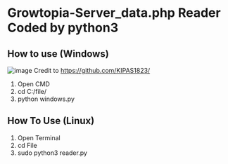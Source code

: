 # Growtopia-Server_data.php Reader Coded by python3
## How to use (Windows)
![image](https://media.discordapp.net/attachments/752489288377172000/754522504457879625/unknown.png?width=422&height=182)
Credit to https://github.com/KIPAS1823/

1. Open CMD
2. cd C:/file/
3. python windows.py

## How To Use (Linux)

1. Open Terminal
2. cd File
3. sudo python3 reader.py
